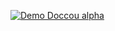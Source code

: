 


[![Demo Doccou alpha](http://share.gifyoutube.com/KzB6Gb.gif)](https://user-images.githubusercontent.com/38410965/111557178-9158e900-8762-11eb-8caf-9b3c3eb0036c.mp4)
